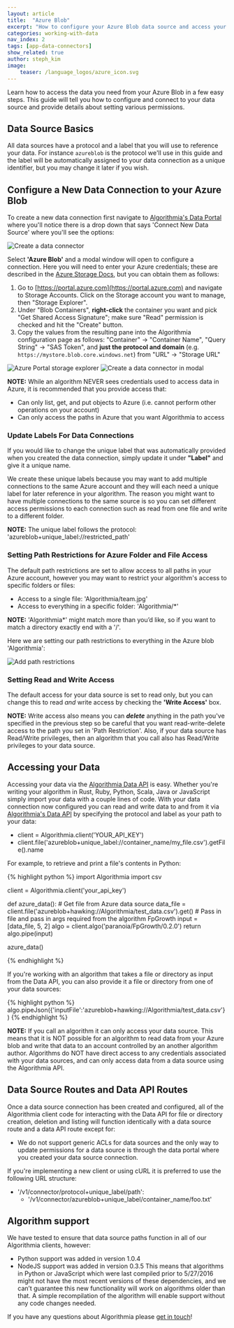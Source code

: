 ```yaml
---
layout: article
title:  "Azure Blob"
excerpt: "How to configure your Azure Blob data source and access your data via the Algorithmia Data API."
categories: working-with-data
nav_index: 2
tags: [app-data-connectors]
show_related: true
author: steph_kim
image:
    teaser: /language_logos/azure_icon.svg
---
```


Learn how to access the data you need from your Azure Blob in a few easy steps. This guide will tell you how to configure and connect to your data source and provide details about setting various permissions.

## Data Source Basics
All data sources have a protocol and a label that you will use to reference your data. For instance `azureblob` is the protocol we'll use in this guide and the label will be automatically assigned to your data connection as a unique identifier, but you may change it later if you wish.

## Configure a New Data Connection to your Azure Blob
To create a new data connection first navigate to <a href="{{ site.baseurl }}/data">Algorithmia's Data Portal</a> where you'll notice there is a drop down that says 'Connect New Data Source' where you'll see the options:

<img src="{{ site.baseurl }}/images/post_images/data_connectors/create_data_connector.png" alt="Create a data connector" class="screenshot img-md">

Select **'Azure Blob'** and a modal window will open to configure a connection. Here you will need to enter your Azure credentials; these are described in the <a href="https://docs.microsoft.com/en-us/azure/storage/">Azure Storage Docs</a>, but you can obtain them as follows:

1. Go to [https://portal.azure.com](https://portal.azure.com) and navigate to Storage Accounts.  Click on the Storage account you want to manage, then "Storage Explorer".
2. Under "Blob Containers", __right-click__ the container you want and pick "Get Shared Access Signature"; make sure "Read" permission is checked and hit the "Create" button.
3. Copy the values from the resulting pane into the Algorithmia configuration page as follows: "Container" -> "Container Name", "Query String" -> "SAS Token", and __just the protocol and domain__ (e.g. `https://mystore.blob.core.windows.net`) from "URL" -> "Storage URL"


<img src="{{ site.baseurl }}/images/post_images/data_connectors/azure_portal_storage_explorer.png" alt="Azure Portal storage explorer" class="screenshot img-sm">

<img src="{{ site.baseurl }}/images/post_images/data_connectors/azure_create_data_connector.png" alt="Create a data connector in modal" class="screenshot img-sm">

**NOTE:** While an algorithm NEVER sees credentials used to access data in Azure, it is recommended that you provide access that:

- Can only list, get, and put objects to Azure (i.e. cannot perform other operations on your account)
- Can only access the paths in Azure that you want Algorithmia to access

### Update Labels For Data Connections
If you would like to change the unique label that was automatically provided when you created the data connection, simply update it under **"Label"** and give it a unique name.

We create these unique labels because you may want to add multiple connections to the same Azure account and they will each need a unique label for later reference in your algorithm. The reason you might want to have multiple connections to the same source is so you can set different access permissions to each connection such as read from one file and write to a different folder.

**NOTE:** The unique label follows the protocol: 'azureblob+unique_label://restricted_path'

### Setting Path Restrictions for Azure Folder and File Access
The default path restrictions are set to allow access to all paths in your Azure account, however you may want to restrict your algorithm's access to specific folders or files:

- Access to a single file: 'Algorithmia/team.jpg'
- Access to everything in a specific folder: 'Algorithmia/*'

**NOTE:** 'Algorithmia*' might match more than you’d like, so if you want to match a directory exactly end with a '/'.

Here we are setting our path restrictions to everything in the Azure blob 'Algorithmia':

<img src="{{ site.baseurl }}/images/post_images/data_connectors/azure_restricted_paths.png" alt="Add path restrictions" class="screenshot img-sm">

### Setting Read and Write Access
The default access for your data source is set to read only, but you can change this to read *and* write access by checking the **'Write Access'** box.

**NOTE:** Write access also means you can ***delete*** anything in the path you've specified in the previous step so be careful that you want read-write-delete access to the path you set in 'Path Restriction'. Also, if your data source has Read/Write privileges, then an algorithm that you call also has Read/Write privileges to your data source.

## Accessing your Data
Accessing your data via the <a href="http://docs.algorithmia.com/#data-api-specification">Algorithmia Data API</a> is easy. Whether you're writing your algorithm in Rust, Ruby, Python, Scala, Java or JavaScript simply import your data with a couple lines of code. With your data connection now configured you can read and write data to and from it via <a href="http://docs.algorithmia.com/#data-api-specification">Algorithmia's Data API</a> by specifying the protocol and label as your path to your data:

- client = Algorithmia.client('YOUR_API_KEY')
- client.file('azureblob+unique_label://container_name/my_file.csv').getFile().name

For example, to retrieve and print a file's contents in Python:

{% highlight python %}
import Algorithmia
import csv

client = Algorithmia.client('your_api_key')

def azure_data():
    # Get file from Azure data source
    data_file = client.file('azureblob+hawking://Algorithmia/test_data.csv').get()
    # Pass in file and pass in args required from the algorithm FpGrowth
    input = [data_file, 5, 2]
    algo = client.algo('paranoia/FpGrowth/0.2.0')
    return algo.pipe(input)

azure_data()

{% endhighlight %}

If you're working with an algorithm that takes a file or directory as input from the Data API, you can also provide it a file or directory from one of your data sources:

{% highlight python %}
algo.pipeJson({'inputFile':'azureblob+hawking://Algorithmia/test_data.csv'})
{% endhighlight %}

**NOTE:** If you call an algorithm it can only access your data source. This means that it is NOT possible for an algorithm to read data from your Azure blob and write that data to an account controlled by an another algorithm author. Algorithms do NOT have direct access to any credentials associated with your data sources, and can only access data from a data source using the Algorithmia API.

## Data Source Routes and Data API Routes

Once a data source connection has been created and configured, all of the Algorithmia client code for interacting with the Data API for file or directory creation, deletion and listing will function identically with a data source route and a data API route except for:

- We do not support generic ACLs for data sources and the only way to update permissions for a data source is through the data portal where you created your data source connection.

If you're implementing a new client or using cURL it is preferred to use the following URL structure:

- '/v1/connector/protocol+unique_label/path':
    - '/v1/connector/azureblob+unique_label/container_name/foo.txt'

## Algorithm support
We have tested to ensure that data source paths function in all of our Algorithmia clients, however:

- Python support was added in version 1.0.4
- NodeJS support was added in version 0.3.5
This means that algorithms in Python or JavaScript which were last compiled prior to 5/27/2016 might not have the most recent versions of these dependencies, and we can’t guarantee this new functionality will work on algorithms older than that. A simple recompilation of the algorithm will enable support without any code changes needed.

If you have any questions about Algorithmia please <a href="mailto:support@algorithmia.com">get in touch</a>!

